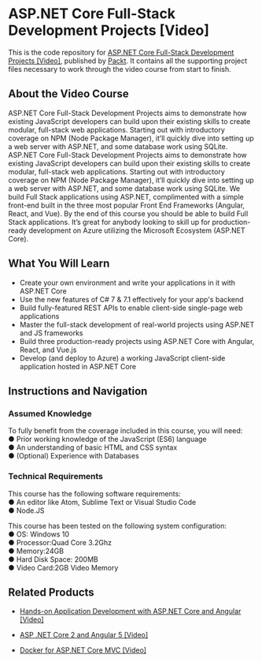 # ASP.NET Core Full-Stack Development Projects [Video]
This is the code repository for [ASP.NET Core Full-Stack Development Projects [Video]](https://www.packtpub.com/web-development/aspnet-core-full-stack-development-projects-video?utm_source=github&utm_medium=repository&utm_campaign=9781788998215), published by [Packt](https://www.packtpub.com/?utm_source=github). It contains all the supporting project files necessary to work through the video course from start to finish.
## About the Video Course
ASP.NET Core Full-Stack Development Projects aims to demonstrate how existing JavaScript developers can build upon their existing skills to create modular, full-stack web applications. Starting out with introductory coverage on NPM (Node Package Manager), it’ll quickly dive into setting up a web server with ASP.NET, and some database work using SQLite.
ASP.NET Core Full-Stack Development Projects aims to demonstrate how existing JavaScript developers can build upon their existing skills to create modular, full-stack web applications. Starting out with introductory coverage on NPM (Node Package Manager), it’ll quickly dive into setting up a web server with ASP.NET, and some database work using SQLite.
We build Full Stack applications using ASP.NET, complimented with a simple front-end built in the three most popular Front End Frameworks (Angular, React, and Vue). By the end of this course you should be able to build Full Stack applications.  It’s great for anybody looking to skill up for production-ready development on Azure utilizing the Microsoft Ecosystem (ASP.NET Core).


<H2>What You Will Learn</H2>
<DIV class=book-info-will-learn-text>
<UL>
<LI>Create your own environment and write your applications in it with ASP.NET Core 
<LI>Use the new features of C# 7 &amp; 7.1 effectively for your app's backend 
<LI>Build fully-featured REST APIs to enable client-side single-page web applications 
<LI>Master the full-stack development of real-world projects using ASP.NET and JS frameworks 
<LI>Build three production-ready projects using ASP.NET Core with Angular, React, and Vue.js 
<LI>Develop (and deploy to Azure) a working JavaScript client-side application hosted in ASP.NET Core </LI></UL></DIV>

## Instructions and Navigation
### Assumed Knowledge
To fully benefit from the coverage included in this course, you will need:<br/>
●	Prior working knowledge of the JavaScript (ES6) language<br/>
●	An understanding of basic HTML and CSS syntax<br/>
●	(Optional) Experience with Databases

### Technical Requirements
This course has the following software requirements:<br/>
●	An editor like Atom, Sublime Text or Visual Studio Code<br/>
●	Node.JS

This course has been tested on the following system configuration:<br/>
●	OS: Windows 10<br/>
●	Processor:Quad Core 3.2Ghz<br/>
●	Memory:24GB<br/>
●	Hard Disk Space: 200MB<br/>
●	Video Card:2GB Video Memory



## Related Products
* [Hands-on Application Development with ASP.NET Core and Angular [Video]](https://www.packtpub.com/web-development/hands-application-development-aspnet-core-and-angular-video?utm_source=github&utm_medium=repository&utm_campaign=9781788290449)

* [ASP .NET Core 2 and Angular 5 [Video]](https://www.packtpub.com/web-development/asp-net-core-2-and-angular-5-video?utm_source=github&utm_medium=repository&utm_campaign=9781789531442)

* [Docker for ASP.NET Core MVC [Video]](https://www.packtpub.com/virtualization-and-cloud/docker-aspnet-core-mvc-video?utm_source=github&utm_medium=repository&utm_campaign=9781788831468)

